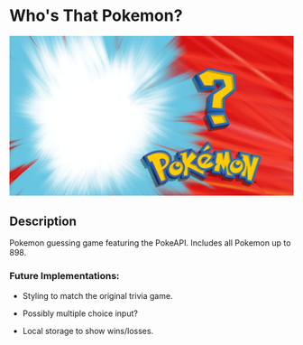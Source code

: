 # Who's That Pokemon?
![image preview of web application](https://github.com/Wo1vin/whos-that-pokemon/blob/main/img/bg.jpg?raw=true)
## Description ##
Pokemon guessing game featuring the PokeAPI. Includes all Pokemon up to 898. 

### Future Implementations: ###
- Styling to match the original trivia game.

- Possibly multiple choice input?

- Local storage to show wins/losses.
